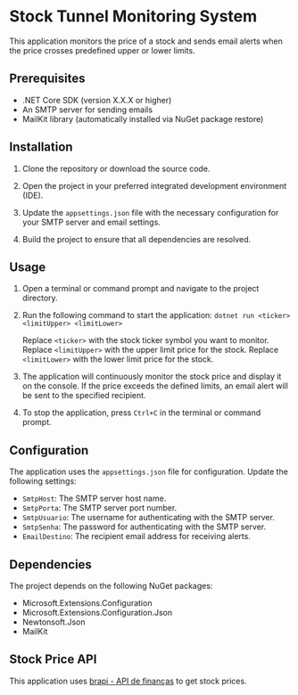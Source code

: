 # Stock Tunnel Monitoring System

This application monitors the price of a stock and sends email alerts when the price crosses predefined upper or lower limits.

## Prerequisites

- .NET Core SDK (version X.X.X or higher)
- An SMTP server for sending emails
- MailKit library (automatically installed via NuGet package restore)

## Installation

1. Clone the repository or download the source code.

2. Open the project in your preferred integrated development environment (IDE).

3. Update the `appsettings.json` file with the necessary configuration for your SMTP server and email settings.

4. Build the project to ensure that all dependencies are resolved.

## Usage

1. Open a terminal or command prompt and navigate to the project directory.

2. Run the following command to start the application: `dotnet run <ticker> <limitUpper> <limitLower>`

    Replace `<ticker>` with the stock ticker symbol you want to monitor.
    Replace `<limitUpper>` with the upper limit price for the stock.
    Replace `<limitLower>` with the lower limit price for the stock.

3. The application will continuously monitor the stock price and display it on the console. If the price exceeds the defined limits, an email alert will be sent to the specified recipient.

4. To stop the application, press `Ctrl+C` in the terminal or command prompt.

## Configuration

The application uses the `appsettings.json` file for configuration. Update the following settings:

- `SmtpHost`: The SMTP server host name.
- `SmtpPorta`: The SMTP server port number.
- `SmtpUsuario`: The username for authenticating with the SMTP server.
- `SmtpSenha`: The password for authenticating with the SMTP server.
- `EmailDestino`: The recipient email address for receiving alerts.

## Dependencies

The project depends on the following NuGet packages:

- Microsoft.Extensions.Configuration
- Microsoft.Extensions.Configuration.Json
- Newtonsoft.Json
- MailKit

## Stock Price API

This application uses [brapi - API de finanças](https://brapi.dev/docs) to get stock prices.